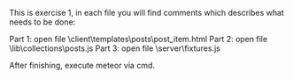 This is exercise 1, in each file you will find comments which describes what needs to be done:

Part 1: open file \client\templates\posts\post_item.html
Part 2: open file \lib\collections\posts.js
Part 3: open file \server\fixtures.js

After finishing, execute meteor via cmd.
